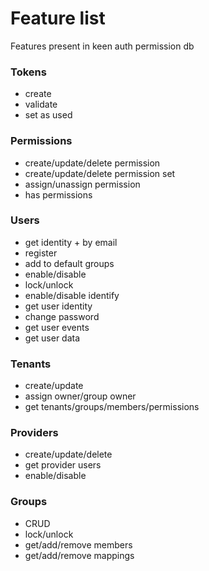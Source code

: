 # Feature list
Features present in keen auth permission db

### Tokens
- create
- validate
- set as used

### Permissions
- create/update/delete permission
- create/update/delete permission set
- assign/unassign permission
- has permissions

### Users
- get identity + by email
- register
- add to default groups
- enable/disable
- lock/unlock
- enable/disable identify
- get user identity
- change password
- get user events
- get user data

### Tenants
- create/update
- assign owner/group owner
- get tenants/groups/members/permissions

### Providers
- create/update/delete
- get provider users
- enable/disable

### Groups
- CRUD
- lock/unlock
- get/add/remove members
- get/add/remove mappings